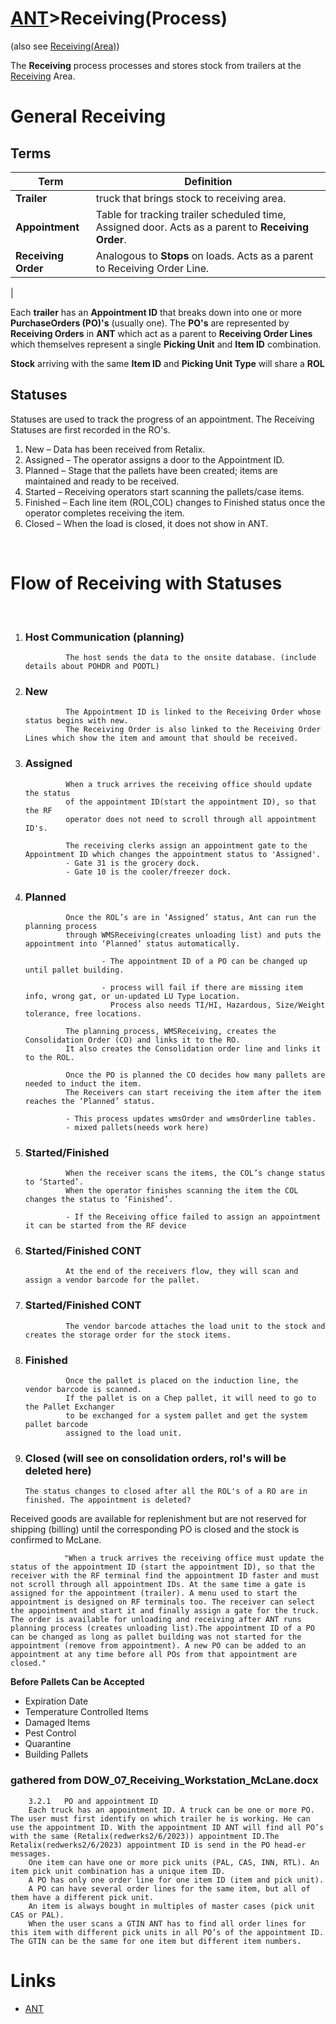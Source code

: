 # [ANT](/ANTWIKI.md)>Receiving(Process)

(also see [Receiving(Area)](/Areas/Receiving/Receiving.md))

The **Receiving** process processes and stores stock from trailers at the [Receiving](/Areas/Receiving/Receiving.md) Area. 

# General Receiving

## Terms
| Term | Definition |
|------|------------|
|**Trailer** | truck that brings stock to receiving area.|
|**Appointment** | Table for tracking trailer scheduled time, Assigned door. Acts as a parent to **Receiving Order**.|
|**Receiving Order** | Analogous to **Stops** on loads. Acts as a parent to Receiving Order Line. |
|

Each **trailer** has an **Appointment ID** that breaks down into one or more **PurchaseOrders (PO)'s** (usually one).
The **PO's** are represented by **Receiving Orders** in **ANT** which act as a parent to **Receiving Order Lines** which themselves represent a single **Picking Unit** and **Item ID** combination.

**Stock** arriving with the same **Item ID** and **Picking Unit Type** will share a **ROL**

## Statuses
Statuses are used to track the progress of an appointment. The Receiving Statuses are first recorded in the RO's.

1.	New – Data has been received from Retalix.
2.	Assigned – The operator assigns a door to the Appointment ID.
3.	Planned – Stage that the pallets have been created; items are maintained and ready to be received. 
4.	Started – Receiving operators start scanning the pallets/case items.
5.	Finished – Each line item (ROL,COL) changes to Finished status once the operator completes receiving the item. 
6.	Closed – When the load is closed, it does not show in ANT.

<br>

# Flow of Receiving with Statuses

<br>

1. ### Host Communication (planning)

                The host sends the data to the onsite database. (include details about POHDR and PODTL)
2. ### New

                The Appointment ID is linked to the Receiving Order whose status begins with new.
                The Receiving Order is also linked to the Receiving Order Lines which show the item and amount that should be received. 
3. ### Assigned
                When a truck arrives the receiving office should update the status
                of the appointment ID(start the appointment ID), so that the RF
                operator does not need to scroll through all appointment ID's.

                The receiving clerks assign an appointment gate to the Appointment ID which changes the appointment status to 'Assigned'.
                - Gate 31 is the grocery dock.
                - Gate 10 is the cooler/freezer dock.

4. ### Planned

                Once the ROL’s are in ‘Assigned’ status, Ant can run the planning process
                through WMSReceiving(creates unloading list) and puts the appointment into ‘Planned’ status automatically.
                        
                        - The appointment ID of a PO can be changed up until pallet building.
                
                        - process will fail if there are missing item info, wrong gat, or un-updated LU Type Location.
                          Process also needs TI/HI, Hazardous, Size/Weight tolerance, free locations.

                The planning process, WMSReceiving, creates the Consolidation Order (CO) and links it to the RO.
                It also creates the Consolidation order line and links it to the ROL.

                Once the PO is planned the CO decides how many pallets are needed to induct the item.
                The Receivers can start receiving the item after the item reaches the ‘Planned’ status.

                - This process updates wmsOrder and wmsOrderline tables.
                - mixed pallets(needs work here)
6. ### Started/Finished

                When the receiver scans the items, the COL’s change status to ‘Started’.
                When the operator finishes scanning the item the COL changes the status to ‘Finished’.

                - If the Receiving office failed to assign an appointment it can be started from the RF device 

7. ### Started/Finished CONT

                At the end of the receivers flow, they will scan and assign a vendor barcode for the pallet.

8. ### Started/Finished CONT
                The vendor barcode attaches the load unit to the stock and creates the storage order for the stock items.

9. ### Finished	
                Once the pallet is placed on the induction line, the vendor barcode is scanned.
                If the pallet is on a Chep pallet, it will need to go to the Pallet Exchanger
                to be exchanged for a system pallet and get the system pallet barcode 
                assigned to the load unit.
10. ### Closed (will see on consolidation orders, rol's will be deleted here)
        The status changes to closed after all the ROL's of a RO are in finished. The appointment is deleted?






Received goods are available for replenishment but are not reserved for shipping (billing) until the corresponding PO is closed and the stock is confirmed to McLane. 


                "When a truck arrives the receiving office must update the status of the appointment ID (start the appointment ID), so that the receiver with the RF terminal find the appointment ID faster and must not scroll through all appointment IDs. At the same time a gate is assigned for the appointment (trailer). A menu used to start the appointment is designed on RF terminals too. The receiver can select the appointment and start it and finally assign a gate for the truck. The order is available for unloading and receiving after ANT runs planning process (creates unloading list).The appointment ID of a PO can be changed as long as pallet building was not started for the appointment (remove from appointment). A new PO can be added to an appointment at any time before all POs from that appointment are closed."

**Before Pallets Can be Accepted**

- Expiration Date
- Temperature Controlled Items
- Damaged Items
- Pest Control
- Quarantine
- Building Pallets





### gathered from DOW_07_Receiving_Workstation_McLane.docx

        3.2.1	PO and appointment ID
        Each truck has an appointment ID. A truck can be one or more PO. The user must first identify on which trailer he is working. He can use the appointment ID. With the appointment ID ANT will find all PO’s with the same (Retalix(redwerks2/6/2023)) appointment ID.The Retalix(redwerks2/6/2023) appointment ID is send in the PO head-er messages.
        One item can have one or more pick units (PAL, CAS, INN, RTL). An item pick unit combination has a unique item ID.
        A PO has only one order line for one item ID (item and pick unit).
        A PO can have several order lines for the same item, but all of them have a different pick unit.
        An item is always bought in multiples of master cases (pick unit CAS or PAL).
        When the user scans a GTIN ANT has to find all order lines for this item with different pick units in all PO’s of the appointment ID. The GTIN can be the same for one item but different item numbers. 



# Links
- [ANT](/ANTWIKI.md)

